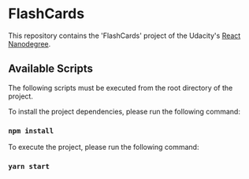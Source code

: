 # FlashCards
This repository contains the 'FlashCards' project of the Udacity's [React Nanodegree](https://www.udacity.com/course/react-nanodegree--nd019).

## Available Scripts

The following scripts must be executed from the root directory of the project.

To install the project dependencies, please run the following command:

### `npm install`

To execute the project, please run the following command:

### `yarn start`
